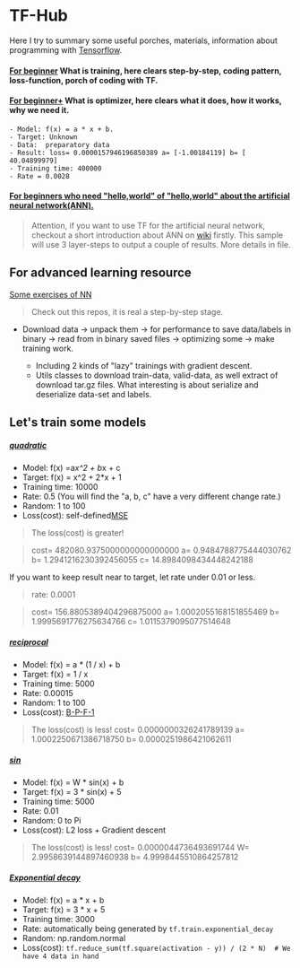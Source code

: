 # TF-Hub

Here I try to summary some useful porches, materials, information about programming with [Tensorflow](https://www.tensorflow.org). 

#### [For beginner](tf_beginner.py) What is training, here clears step-by-step, coding pattern, loss-function, porch of coding with TF.
#### [For beginner+](tf_beginner_plus.py) What is optimizer, here clears what it does, how it works, why we need it.
    - Model: f(x) = a * x + b.
    - Target: Unknown
    - Data:  preparatory data
    - Result: loss= 0.0000157946196850389 a= [-1.00184119] b= [ 40.04899979] 
    - Training time: 400000
    - Rate = 0.0028
#### [For beginners who need "hello,world" of "hello,world"  about the artificial neural network(ANN).](tf_beginner_ann_helloworld.py)
> Attention, if you want to use TF for the artificial neural network, checkout a short introduction about ANN on [wiki](https://en.wikipedia.org/wiki/Artificial_neural_network) firstly. This sample will use 3 layer-steps to output a couple of results.
More details in file.

## For advanced learning resource

[Some exercises of NN](https://github.com/XinyueZ/some-python-codes#machine-learning)
> Check out this repos, it is real a step-by-step stage.

* Download data -> unpack them -> for performance to save data/labels in binary -> read from in binary saved files -> optimizing some -> make training work. 

    - Including 2 kinds of "lazy" trainings with gradient descent.
    - Utils classes to download train-data, valid-data, as well extract of download tar.gz files. What interesting is about serialize and deserialize data-set and labels.

## Let's train some models

##### [quadratic](tf_quadratic.py)
- Model: f(x) =a*x^2 + b*x + c
- Target: f(x) = x^2 + 2*x + 1
- Training time: 10000
- Rate: 0.5 (You will find the "a, b, c" have a very different change rate.)
- Random: 1 to 100 
- Loss(cost): self-defined[MSE](http://img.blog.csdn.net/20170522211318316?watermark/2/text/aHR0cDovL2Jsb2cuY3Nkbi5uZXQvbWFyc2poYW8=/font/5a6L5L2T/fontsize/400/fill/I0JBQkFCMA==/dissolve/70/gravity/SouthEast)
> The loss(cost) is greater! 

> cost= 482080.9375000000000000000 a= 0.9484788775444030762 b= 1.2941216230392456055 c= 14.8984098434448242188

If you want to keep result near to target, let rate under 0.01 or less.

> rate: 0.0001

> cost= 156.8805389404296875000 a= 1.0002055168151855469 b= 1.9995691776275634766 c= 1.0115379095077514648


##### [reciprocal](tf_reciprocal.py)
- Model: f(x) = a * (1 / x) + b
- Target: f(x) = 1 / x
- Training time: 5000
- Rate: 0.00015
- Random: 1 to 100
- Loss(cost):  [B-P-F-1](http://upload-images.jianshu.io/upload_images/4593922-4d24d17a6a2d6a8b.jpg?imageMogr2/auto-orient/strip)
> The loss(cost) is less! cost= 0.0000000326241789139 a= 1.0002250671386718750 b= 0.0000251986421062611

##### [sin](tf_sin.py)
- Model: f(x) = W * sin(x) + b
- Target: f(x) = 3 * sin(x) + 5
- Training time: 5000
- Rate:  0.01
- Random: 0 to Pi
- Loss(cost): L2 loss + Gradient descent
> The loss(cost) is less! cost= 0.0000044736493691744 W= 2.9958639144897460938 b= 4.9998445510864257812

##### [Exponential decay](tf_beginner_learning_rate.py)
- Model: f(x) = a * x + b
- Target: f(x) = 3 * x + 5
- Training time: 3000
- Rate:  automatically being generated by ```tf.train.exponential_decay```
- Random: np.random.normal
- Loss(cost):  ```tf.reduce_sum(tf.square(activation - y)) / (2 * N)  # We have 4 data in hand```